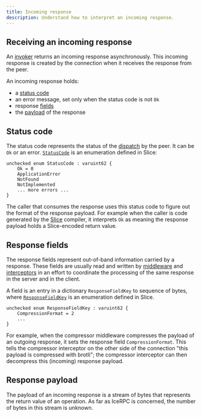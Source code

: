 ```yaml
---
title: Incoming response
description: Understand how to interpret an incoming response.
---
```


## Receiving an incoming response

An [invoker](invocation-pipeline#the-invoker-abstraction) returns an incoming response asynchronously. This incoming
response is created by the connection when it receives the response from the peer.

An incoming response holds:

- a [status code](#status-code)
- an error message, set only when the status code is not `Ok`
- response [fields](#response-fields)
- the [payload](#response-payload) of the response

## Status code

The status code represents the status of the [dispatch](../dispatch/dispatch-pipeline#definition) by the peer. It can be
`Ok` or an error. [`StatusCode`][status-code] is an enumeration defined in Slice:

```slice
unchecked enum StatusCode : varuint62 {
    Ok = 0
    ApplicationError
    NotFound
    NotImplemented
    ... more errors ...
}
```

The caller that consumes the response uses this status code to figure out the format of the response payload. For
example when the caller is code generated by the [Slice][slice] compiler, it interprets `Ok` as meaning the
response payload holds a Slice-encoded return value.

## Response fields

The response fields represent out-of-band information carried by a response. These fields are usually read and written
by [middleware](../dispatch/middleware) and [interceptors](interceptor) in an effort to coordinate the processing of the
same response in the server and in the client.

A field is an entry in a dictionary `ResponseFieldKey` to sequence of bytes, where
[`ResponseFieldKey`][response-field-key] is an enumeration defined in Slice.

```slice
unchecked enum ResponseFieldKey : varuint62 {
    CompressionFormat = 2
    ...
}
```

For example, when the compressor middleware compresses the payload of an outgoing response, it sets the response field
`CompressionFormat`. This tells the compressor interceptor on the other side of the connection "this payload is
compressed with brotli"; the compressor interceptor can then decompress this (incoming) response payload.

## Response payload

The payload of an incoming response is a stream of bytes that represents the return value of an operation. As far as
IceRPC is concerned, the number of bytes in this stream is unknown.

[response-field-key]: https://github.com/icerpc/icerpc-slice/blob/main/IceRpc/ResponseFieldKey.slice
[slice]: /slice
[status-code]: https://github.com/icerpc/icerpc-slice/blob/main/IceRpc/StatusCode.slice
